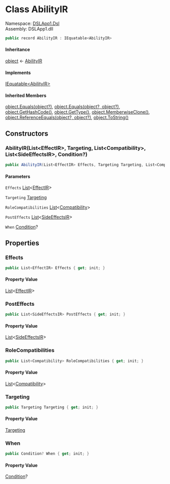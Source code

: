 # <a id="DSLApp1_Dsl_AbilityIR"></a> Class AbilityIR

Namespace: [DSLApp1.Dsl](DSLApp1.Dsl.md)  
Assembly: DSLApp1.dll  

```csharp
public record AbilityIR : IEquatable<AbilityIR>
```

#### Inheritance

[object](https://learn.microsoft.com/dotnet/api/system.object) ← 
[AbilityIR](DSLApp1.Dsl.AbilityIR.md)

#### Implements

[IEquatable<AbilityIR\>](https://learn.microsoft.com/dotnet/api/system.iequatable\-1)

#### Inherited Members

[object.Equals\(object?\)](https://learn.microsoft.com/dotnet/api/system.object.equals\#system\-object\-equals\(system\-object\)), 
[object.Equals\(object?, object?\)](https://learn.microsoft.com/dotnet/api/system.object.equals\#system\-object\-equals\(system\-object\-system\-object\)), 
[object.GetHashCode\(\)](https://learn.microsoft.com/dotnet/api/system.object.gethashcode), 
[object.GetType\(\)](https://learn.microsoft.com/dotnet/api/system.object.gettype), 
[object.MemberwiseClone\(\)](https://learn.microsoft.com/dotnet/api/system.object.memberwiseclone), 
[object.ReferenceEquals\(object?, object?\)](https://learn.microsoft.com/dotnet/api/system.object.referenceequals), 
[object.ToString\(\)](https://learn.microsoft.com/dotnet/api/system.object.tostring)

## Constructors

### <a id="DSLApp1_Dsl_AbilityIR__ctor_System_Collections_Generic_List_DSLApp1_Dsl_EffectIR__DSLApp1_Dsl_Targeting_System_Collections_Generic_List_DSLApp1_Dsl_Compatibility__System_Collections_Generic_List_DSLApp1_Dsl_SideEffectsIR__DSLApp1_Dsl_Condition_"></a> AbilityIR\(List<EffectIR\>, Targeting, List<Compatibility\>, List<SideEffectsIR\>, Condition?\)

```csharp
public AbilityIR(List<EffectIR> Effects, Targeting Targeting, List<Compatibility> RoleCompatibilities, List<SideEffectsIR> PostEffects, Condition? When)
```

#### Parameters

`Effects` [List](https://learn.microsoft.com/dotnet/api/system.collections.generic.list\-1)<[EffectIR](DSLApp1.Dsl.EffectIR.md)\>

`Targeting` [Targeting](DSLApp1.Dsl.Targeting.md)

`RoleCompatibilities` [List](https://learn.microsoft.com/dotnet/api/system.collections.generic.list\-1)<[Compatibility](DSLApp1.Dsl.Compatibility.md)\>

`PostEffects` [List](https://learn.microsoft.com/dotnet/api/system.collections.generic.list\-1)<[SideEffectsIR](DSLApp1.Dsl.SideEffectsIR.md)\>

`When` [Condition](DSLApp1.Dsl.Condition.md)?

## Properties

### <a id="DSLApp1_Dsl_AbilityIR_Effects"></a> Effects

```csharp
public List<EffectIR> Effects { get; init; }
```

#### Property Value

 [List](https://learn.microsoft.com/dotnet/api/system.collections.generic.list\-1)<[EffectIR](DSLApp1.Dsl.EffectIR.md)\>

### <a id="DSLApp1_Dsl_AbilityIR_PostEffects"></a> PostEffects

```csharp
public List<SideEffectsIR> PostEffects { get; init; }
```

#### Property Value

 [List](https://learn.microsoft.com/dotnet/api/system.collections.generic.list\-1)<[SideEffectsIR](DSLApp1.Dsl.SideEffectsIR.md)\>

### <a id="DSLApp1_Dsl_AbilityIR_RoleCompatibilities"></a> RoleCompatibilities

```csharp
public List<Compatibility> RoleCompatibilities { get; init; }
```

#### Property Value

 [List](https://learn.microsoft.com/dotnet/api/system.collections.generic.list\-1)<[Compatibility](DSLApp1.Dsl.Compatibility.md)\>

### <a id="DSLApp1_Dsl_AbilityIR_Targeting"></a> Targeting

```csharp
public Targeting Targeting { get; init; }
```

#### Property Value

 [Targeting](DSLApp1.Dsl.Targeting.md)

### <a id="DSLApp1_Dsl_AbilityIR_When"></a> When

```csharp
public Condition? When { get; init; }
```

#### Property Value

 [Condition](DSLApp1.Dsl.Condition.md)?

